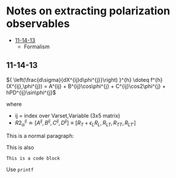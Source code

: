 # Notes on extracting polarization observables

*	[11-14-13](#11-14-13)
	*	Formalism

<h2 id="11-14-13">11-14-13</h2>
${ \left(\frac{d\sigma}{dX^{ij}d\phi^{j}}\right) }^{h}
\doteq
f^{h}(X^{ij},\phi^{j}) = A^{ij} +
						B^{ij}\cos\phi^{j} +
						C^{ij}\cos2\phi^{j} +
						hPD^{ij}\sin\phi^{j}$

where

*	ij = index over Varset,Variable (3x5 matrix)
*	$R2^{ij}_{\alpha} \doteq 
	[A^{ij},B^{ij},C^{ij},D^{ij}] \equiv 
	[R_{T}+\epsilon_{L}R_{L}, R_{LT}, R_{TT}, R_{LT'}]$







This is a normal paragraph:

This is also

	This is a code block

Use `printf`




